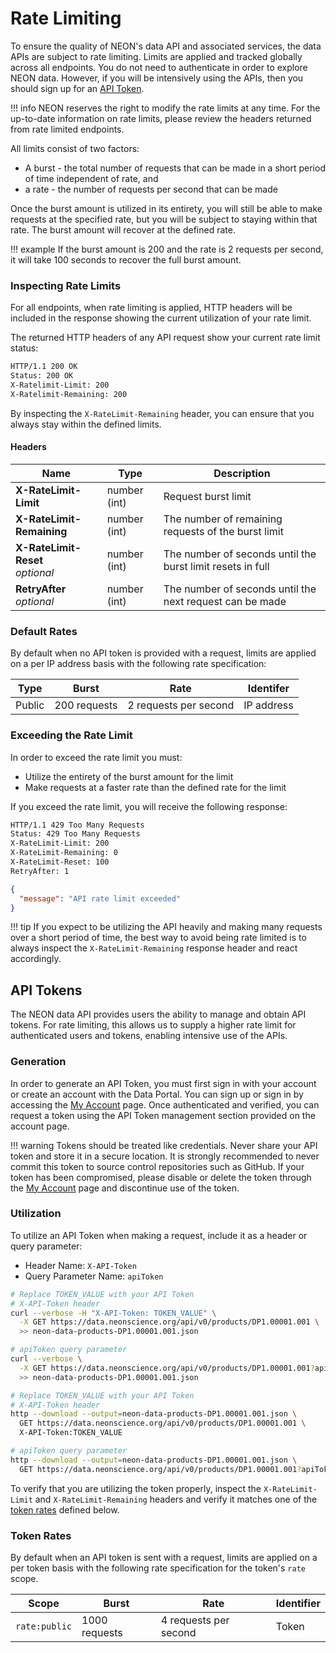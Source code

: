 # Rate Limiting

To ensure the quality of NEON's data API and associated services, 
the data APIs are subject to rate limiting. Limits are applied and tracked globally 
across all endpoints. You do not need to authenticate in order to explore NEON data. However, if you 
will be intensively using the APIs, then you should sign up for an [API Token](#api-tokens).  

!!! info
    NEON reserves the right to modify the rate limits at any time. 
    For the up-to-date information on rate limits, please review the headers 
    returned from rate limited endpoints.

All limits consist of two factors:  

  - A burst - the total number of requests that can be made in a short period of time 
    independent of rate, and  
  - a rate - the number of requests per second that can be made

Once the burst amount is utilized in its entirety, you will still be able to make 
requests at the specified rate, but you will be subject to staying within that rate. 
The burst amount will recover at the defined rate.

!!! example
    If the burst amount is 200 and the rate is 2 requests per second, 
    it will take 100 seconds to recover the full burst amount.

<a name="Usage"></a>
### **Inspecting Rate Limits**

For all endpoints, when rate limiting is applied, HTTP headers will be included 
in the response showing the current utilization of your rate limit.

The returned HTTP headers of any API request show your current rate limit status:  
``` bash
HTTP/1.1 200 OK
Status: 200 OK
X-Ratelimit-Limit: 200
X-Ratelimit-Remaining: 200
```  

By inspecting the `X-RateLimit-Remaining` header, you can ensure that you always stay 
within the defined limits.

#### **Headers**

|Name|Type|Description|
|---|---|---|
|**X-RateLimit-Limit**|number (int)|Request burst limit|
|**X-RateLimit-Remaining**|number (int)|The number of remaining requests of the burst limit|
|**X-RateLimit-Reset**  <br>*optional*|number (int)|The number of seconds until the burst limit resets in full|
|**RetryAfter**  <br>*optional*|number (int)|The number of seconds until the next request can be made|

<a name="default-rates"></a>
### **Default Rates**  

By default when no API token is provided with a request, limits are applied on 
a per IP address basis with the following rate specification:

|Type|Burst|Rate|Identifer|
|---|---|---|---|
|Public|200 requests|2 requests per second|IP address|

<a name="exceeding-limit"></a>
### **Exceeding the Rate Limit**

In order to exceed the rate limit you must:  

  - Utilize the entirety of the burst amount for the limit  
  - Make requests at a faster rate than the defined rate for the limit

If you exceed the rate limit, you will receive the following response:  

``` bash
HTTP/1.1 429 Too Many Requests
Status: 429 Too Many Requests
X-RateLimit-Limit: 200
X-RateLimit-Remaining: 0
X-RateLimit-Reset: 100
RetryAfter: 1
```  
``` JSON
{
  "message": "API rate limit exceeded"
}
```

!!! tip
    If you expect to be utilizing the API heavily and making many requests 
    over a short period of time, the best way to avoid being rate limited is to 
    always inspect the `X-RateLimit-Remaining` response header and react accordingly.

## **API Tokens**  

The NEON data API provides users the ability to manage and obtain API tokens. 
For rate limiting, this allows us to supply a higher rate limit for authenticated 
users and tokens, enabling intensive use of the APIs.

### **Generation**

In order to generate an API Token, you must first sign in with your account 
or create an account with the Data Portal. You can sign up or sign in by accessing 
the [My Account](https://data.neonscience.org/myaccount) page. Once authenticated 
and verified, you can request a token using the API Token management section 
provided on the account page.

!!! warning
    Tokens should be treated like credentials. 
    Never share your API token and store it in a secure location. 
    It is strongly recommended to never commit this token to source control 
    repositories such as GitHub. If your token has been compromised, 
    please disable or delete the token through the 
    [My Account](https://data.neonscience.org/myaccount) page and discontinue 
    use of the token.

### **Utilization**

To utilize an API Token when making a request, include it as a header or query 
parameter:  

  - Header Name: `X-API-Token`
  - Query Parameter Name: `apiToken`  

``` bash tab="cURL"
# Replace TOKEN_VALUE with your API Token
# X-API-Token header
curl --verbose -H "X-API-Token: TOKEN_VALUE" \
  -X GET https://data.neonscience.org/api/v0/products/DP1.00001.001 \
  >> neon-data-products-DP1.00001.001.json

# apiToken query parameter
curl --verbose \
  -X GET https://data.neonscience.org/api/v0/products/DP1.00001.001?apiToken=TOKEN_VALUE \
  >> neon-data-products-DP1.00001.001.json
```  

``` bash tab="HTTPie"
# Replace TOKEN_VALUE with your API Token
# X-API-Token header
http --download --output=neon-data-products-DP1.00001.001.json \
  GET https://data.neonscience.org/api/v0/products/DP1.00001.001 \
  X-API-Token:TOKEN_VALUE

# apiToken query parameter
http --download --output=neon-data-products-DP1.00001.001.json \
  GET https://data.neonscience.org/api/v0/products/DP1.00001.001?apiToken=TOKEN_VALUE
```

To verify that you are utilizing the token properly, inspect the `X-RateLimit-Limit` 
and `X-RateLimit-Remaining` headers and verify it matches one of the 
[token rates](#token-rates) defined below.

<a name="token-rates"></a>
### **Token Rates**

By default when an API token is sent with a request, limits are applied on 
a per token basis with the following rate specification for the token's `rate` scope.

|Scope|Burst|Rate|Identifier|
|---|---|---|---|
|`rate:public`|1000 requests|4 requests per second|Token|


<br/>
